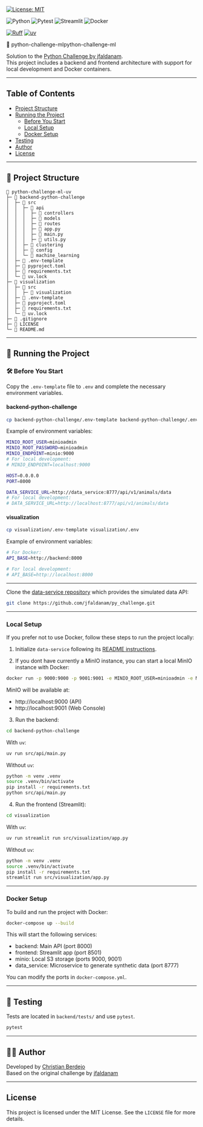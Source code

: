 [![License: MIT](https://img.shields.io/badge/License-MIT-yellow.svg)](https://opensource.org/licenses/MIT)

![Python](https://img.shields.io/badge/python-3670A0?style=for-the-badge&logo=python&logoColor=ffdd54)
![Pytest](https://img.shields.io/badge/pytest-%23ffffff.svg?style=for-the-badge&logo=pytest&logoColor=2f9fe3)
![Streamlit](https://img.shields.io/badge/Streamlit-%23FE4B4B.svg?style=for-the-badge&logo=streamlit&logoColor=white)
![Docker](https://img.shields.io/badge/docker-%230db7ed.svg?style=for-the-badge&logo=docker&logoColor=white)

[![Ruff](https://img.shields.io/endpoint?url=https://raw.githubusercontent.com/astral-sh/ruff/main/assets/badge/v2.json)](https://github.com/astral-sh/ruff)
[![uv](https://img.shields.io/endpoint?url=https://raw.githubusercontent.com/astral-sh/uv/main/assets/badge/v0.json)](https://github.com/astral-sh/uv)

🐍 python-challenge-mlpython-challenge-ml

Solution to the [Python Challenge by jfaldanam](https://github.com/jfaldanam/py_challenge).  
This project includes a backend and frontend architecture with support for local development and Docker containers.

---

## Table of Contents

- [Project Structure](#project-structure)
- [Running the Project](#running-the-project)
  - [Before You Start](#before-you-start)
  - [Local Setup](#local-setup)
  - [Docker Setup](#docker-setup)
- [Testing](#testing)
- [Author](#author)
- [License](#license)

---
## 📂 Project Structure

```
📁 python-challenge-ml-uv
├─ 📁 backend-python-challenge
│  ├─ 📁 src
│  │  ├─ 📁 api
│  │  │  ├─ 📁 controllers
│  │  │  ├─ 📁 models
│  │  │  ├─ 📁 routes
│  │  │  ├─ 📄 app.py
│  │  │  ├─ 📄 main.py
│  │  │  ├─ 📄 utils.py
│  │  ├─ 📁 clustering
│  │  ├─ 📁 config
│  │  └─ 📁 machine_learning
│  ├─ 📄 .env-template
│  ├─ 📄 pyproject.toml
│  ├─ 📄 requirements.txt
│  └─ 📄 uv.lock
├─ 📁 visualization
│  ├─ 📁 src
│  │  ├─ 📁 visualization
│  ├─ 📄 .env-template
│  ├─ 📄 pyproject.toml
│  ├─ 📄 requirements.txt
│  └─ 📄 uv.lock
├─ 📄 .gitignore
├─ 📄 LICENSE
└─ 📄 README.md
```

---

## 🚀 Running the Project

### 🛠️ Before You Start

Copy the `.env-template` file to `.env` and complete the necessary environment variables.

#### backend-python-challenge

```bash
cp backend-python-challenge/.env-template backend-python-challenge/.env
```

Example of environment variables:

```bash
MINIO_ROOT_USER=minioadmin 
MINIO_ROOT_PASSWORD=minioadmin
MINIO_ENDPOINT=minio:9000
# For local development:
# MINIO_ENDPOINT=localhost:9000

HOST=0.0.0.0
PORT=8000

DATA_SERVICE_URL=http://data_service:8777/api/v1/animals/data
# For local development:
# DATA_SERVICE_URL=http://localhost:8777/api/v1/animals/data
```

#### visualization

```bash
cp visualization/.env-template visualization/.env
```

Example of environment variables:

```bash
# For Docker:
API_BASE=http://backend:8000

# For local development:
# API_BASE=http://localhost:8000
```
---
Clone the [data-service repository](https://github.com/jfaldanam/py_challenge) which provides the simulated data API:

```bash
git clone https://github.com/jfaldanam/py_challenge.git
```

---

### Local Setup

If you prefer not to use Docker, follow these steps to run the project locally:

1. Initialize `data-service` following its [README instructions](https://github.com/jfaldanam/py_challenge/blob/master/data-service/README.md).

2. If you dont have currently a MinIO instance, you can start a local MinIO instance with Docker:

```bash
docker run -p 9000:9000 -p 9001:9001 -e MINIO_ROOT_USER=minioadmin -e MINIO_ROOT_PASSWORD=minioadmin -v minio_data:/data minio/minio server /data --console-address ":9001"
```

MinIO will be available at:
- http://localhost:9000 (API)
- http://localhost:9001 (Web Console)

3. Run the backend:

```bash
cd backend-python-challenge
```

With `uv`:

```bash
uv run src/api/main.py
```

Without `uv`:

```bash
python -m venv .venv
source .venv/bin/activate
pip install -r requirements.txt
python src/api/main.py
```

4. Run the frontend (Streamlit):

```bash
cd visualization
```

With `uv`:

```bash
uv run streamlit run src/visualization/app.py
```

Without `uv`:

```bash
python -m venv .venv
source .venv/bin/activate
pip install -r requirements.txt
streamlit run src/visualization/app.py
```

---

### Docker Setup

To build and run the project with Docker:

```bash
docker-compose up --build
```

This will start the following services:
- backend: Main API (port 8000)
- frontend: Streamlit app (port 8501)
- minio: Local S3 storage (ports 9000, 9001)
- data_service: Microservice to generate synthetic data (port 8777)

You can modify the ports in `docker-compose.yml`.

---

## 🧪 Testing


Tests are located in `backend/tests/` and use `pytest`.

```bash
pytest
```

---

## 👨‍💻 Author

Developed by [Christian Berdejo](https://www.linkedin.com/in/christian-berdejo-63073728b/?locale=en_US)  
Based on the original challenge by [jfaldanam](https://github.com/jfaldanam/py_challenge)

---

## License

This project is licensed under the MIT License. See the `LICENSE` file for more details.
